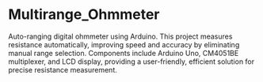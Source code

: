 # Multirange_Ohmmeter
Auto-ranging digital ohmmeter using Arduino. This project measures resistance automatically, improving speed and accuracy by eliminating manual range selection. Components include Arduino Uno, CM4051BE multiplexer, and LCD display, providing a user-friendly, efficient solution for precise resistance measurement.
